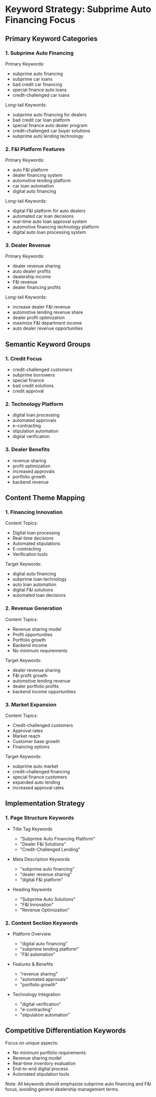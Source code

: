 # Keyword Strategy: Subprime Auto Financing Focus

## Primary Keyword Categories

### 1. Subprime Auto Financing
Primary Keywords:
- subprime auto financing
- subprime car loans
- bad credit car financing
- special finance auto loans
- credit-challenged car loans

Long-tail Keywords:
- subprime auto financing for dealers
- bad credit car loan platform
- special finance auto dealer program
- credit-challenged car buyer solutions
- subprime auto lending technology

### 2. F&I Platform Features
Primary Keywords:
- auto F&I platform
- dealer financing system
- automotive lending platform
- car loan automation
- digital auto financing

Long-tail Keywords:
- digital F&I platform for auto dealers
- automated car loan decisions
- real-time auto loan approval system
- automotive financing technology platform
- digital auto loan processing system

### 3. Dealer Revenue
Primary Keywords:
- dealer revenue sharing
- auto dealer profits
- dealership income
- F&I revenue
- dealer financing profits

Long-tail Keywords:
- increase dealer F&I revenue
- automotive lending revenue share
- dealer profit optimization
- maximize F&I department income
- auto dealer revenue opportunities

## Semantic Keyword Groups

### 1. Credit Focus
- credit-challenged customers
- subprime borrowers
- special finance
- bad credit solutions
- credit approval

### 2. Technology Platform
- digital loan processing
- automated approvals
- e-contracting
- stipulation automation
- digital verification

### 3. Dealer Benefits
- revenue sharing
- profit optimization
- increased approvals
- portfolio growth
- backend revenue

## Content Theme Mapping

### 1. Financing Innovation
Content Topics:
- Digital loan processing
- Real-time decisions
- Automated stipulations
- E-contracting
- Verification tools

Target Keywords:
- digital auto financing
- subprime loan technology
- auto loan automation
- digital F&I solutions
- automated loan decisions

### 2. Revenue Generation
Content Topics:
- Revenue sharing model
- Profit opportunities
- Portfolio growth
- Backend income
- No minimum requirements

Target Keywords:
- dealer revenue sharing
- F&I profit growth
- automotive lending revenue
- dealer portfolio profits
- backend income opportunities

### 3. Market Expansion
Content Topics:
- Credit-challenged customers
- Approval rates
- Market reach
- Customer base growth
- Financing options

Target Keywords:
- subprime auto market
- credit-challenged financing
- special finance customers
- expanded auto lending
- increased approval rates

## Implementation Strategy

### 1. Page Structure Keywords
- Title Tag Keywords
  - "Subprime Auto Financing Platform"
  - "Dealer F&I Solutions"
  - "Credit-Challenged Lending"

- Meta Description Keywords
  - "subprime auto financing"
  - "dealer revenue sharing"
  - "digital F&I platform"

- Heading Keywords
  - "Subprime Auto Solutions"
  - "F&I Innovation"
  - "Revenue Optimization"

### 2. Content Section Keywords
- Platform Overview
  - "digital auto financing"
  - "subprime lending platform"
  - "F&I automation"

- Features & Benefits
  - "revenue sharing"
  - "automated approvals"
  - "portfolio growth"

- Technology Integration
  - "digital verification"
  - "e-contracting"
  - "stipulation automation"

## Competitive Differentiation Keywords
Focus on unique aspects:
- No minimum portfolio requirements
- Revenue sharing model
- Real-time inventory evaluation
- End-to-end digital process
- Automated stipulation tools

Note: All keywords should emphasize subprime auto financing and F&I focus, avoiding general dealership management terms.
